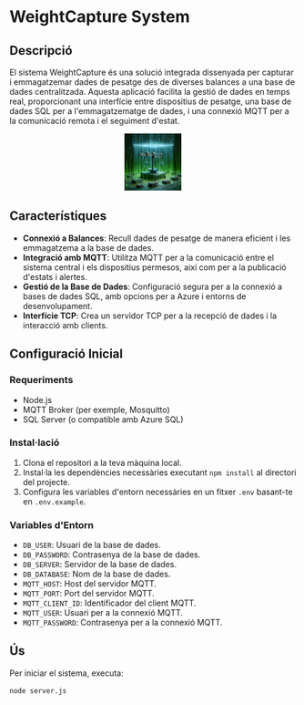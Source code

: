# WeightCapture System

## Descripció

El sistema WeightCapture és una solució integrada dissenyada per capturar i emmagatzemar dades de pesatge des de diverses balances a una base de dades centralitzada. Aquesta aplicació facilita la gestió de dades en temps real, proporcionant una interfície entre dispositius de pesatge, una base de dades SQL per a l'emmagatzematge de dades, i una connexió MQTT per a la comunicació remota i el seguiment d'estat.

<p align="center">
  <img src="Logo.webp" alt="logo" width="100" height="100">
</p>

## Característiques

- **Connexió a Balances**: Recull dades de pesatge de manera eficient i les emmagatzema a la base de dades.
- **Integració amb MQTT**: Utilitza MQTT per a la comunicació entre el sistema central i els dispositius permesos, així com per a la publicació d'estats i alertes.
- **Gestió de la Base de Dades**: Configuració segura per a la connexió a bases de dades SQL, amb opcions per a Azure i entorns de desenvolupament.
- **Interfície TCP**: Crea un servidor TCP per a la recepció de dades i la interacció amb clients.

## Configuració Inicial

### Requeriments

- Node.js
- MQTT Broker (per exemple, Mosquitto)
- SQL Server (o compatible amb Azure SQL)

### Instal·lació

1. Clona el repositori a la teva màquina local.
2. Instal·la les dependències necessàries executant `npm install` al directori del projecte.
3. Configura les variables d'entorn necessàries en un fitxer `.env` basant-te en `.env.example`.

### Variables d'Entorn

- `DB_USER`: Usuari de la base de dades.
- `DB_PASSWORD`: Contrasenya de la base de dades.
- `DB_SERVER`: Servidor de la base de dades.
- `DB_DATABASE`: Nom de la base de dades.
- `MQTT_HOST`: Host del servidor MQTT.
- `MQTT_PORT`: Port del servidor MQTT.
- `MQTT_CLIENT_ID`: Identificador del client MQTT.
- `MQTT_USER`: Usuari per a la connexió MQTT.
- `MQTT_PASSWORD`: Contrasenya per a la connexió MQTT.

## Ús

Per iniciar el sistema, executa:

```bash
node server.js
